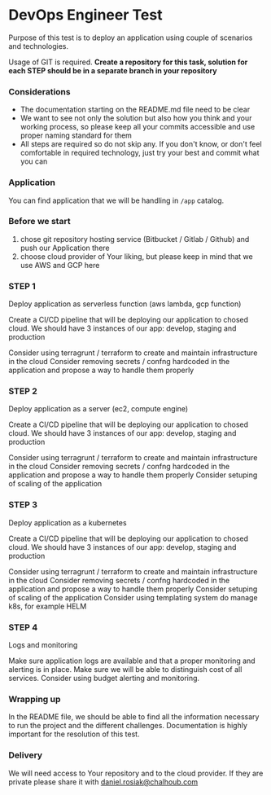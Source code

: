 # DevOps Engineer Test

Purpose of this test is to deploy an application using couple of scenarios and technologies.

Usage of GIT is required. **Create a repository for this task, solution for each STEP should be in a separate branch in your repository**

### Considerations

- The documentation starting on the README.md file need to be clear
- We want to see not only the solution but also how you think and your working process, so please keep all your commits accessible and use proper naming standard for them
- All steps are required so do not skip any. If you don't know, or don't feel comfortable in required technology, just try your best and commit what you can

### Application

You can find application that we will be handling in `/app` catalog. 

### Before we start
1. chose git repository hosting service (Bitbucket / Gitlab / Github) and push our Application there 
2. choose cloud provider of Your liking, but please keep in mind that we use AWS and GCP here

### STEP 1 

Deploy application as serverless function (aws lambda, gcp function)

Create a CI/CD pipeline that will be deploying our application to chosed cloud. We should have 3 instances of our app: develop, staging and production

Consider using terragrunt / terraform to create and maintain infrastructure in the cloud
Consider removing secrets / confng hardcoded in the application and propose a way to handle them properly

### STEP 2

Deploy application as a server (ec2, compute engine)

Create a CI/CD pipeline that will be deploying our application to chosed cloud. We should have 3 instances of our app: develop, staging and production

Consider using terragrunt / terraform to create and maintain infrastructure in the cloud
Consider removing secrets / confng hardcoded in the application and propose a way to handle them properly
Consider setuping of scaling of the application

### STEP 3

Deploy application as a kubernetes

Create a CI/CD pipeline that will be deploying our application to chosed cloud. We should have 3 instances of our app: develop, staging and production

Consider using terragrunt / terraform to create and maintain infrastructure in the cloud
Consider removing secrets / confng hardcoded in the application and propose a way to handle them properly
Consider setuping of scaling of the application
Consider using templating system do manage k8s, for example HELM

### STEP 4

Logs and monitoring

Make sure application logs are available and that a proper monitoring and alerting is in place.
Make sure we will be able to distinguish cost of all services.
Consider using budget alerting and monitoring.

### Wrapping up

In the README file, we should be able to find all the information necessary to run the project and the different challenges. Documentation is highly important for the resolution of this test.


### Delivery

We will need access to Your repository and to the cloud provider.
If they are private please share it with daniel.rosiak@chalhoub.com

